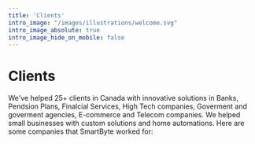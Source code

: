 ```yaml
---
title: 'Clients'
intro_image: "/images/illustrations/welcome.svg"
intro_image_absolute: true
intro_image_hide_on_mobile: false
---
```


# Clients

We've helped 25+ clients in Canada with innovative solutions in Banks, Pendsion Plans, Finalcial Services, High Tech companies, Goverment and goverment agencies, E-commerce and Telecom companies. We helped small businesses with custom solutions and home automations. Here are some companies that SmartByte worked for: